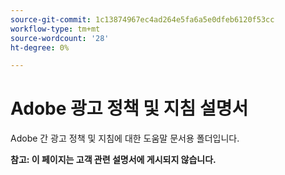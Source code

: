 ```yaml
---
source-git-commit: 1c13874967ec4ad264e5fa6a5e0dfeb6120f53cc
workflow-type: tm+mt
source-wordcount: '28'
ht-degree: 0%

---
```

# Adobe 광고 정책 및 지침 설명서

Adobe 간 광고 정책 및 지침에 대한 도움말 문서용 폴더입니다.

**참고: 이 페이지는 고객 관련 설명서에 게시되지 않습니다.**
